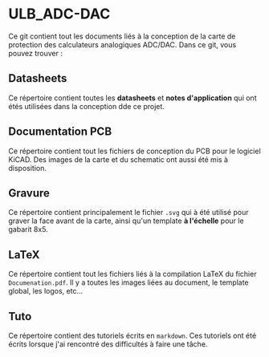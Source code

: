 # ULB_ADC-DAC

Ce git contient tout les documents liés à la conception de la carte de protection des calculateurs analogiques ADC/DAC.
Dans ce git, vous pouvez trouver :

## Datasheets

Ce répertoire contient toutes les **datasheets** et **notes d'application** qui ont étés utilisées dans la conception dde ce projet.

## Documentation PCB

Ce répertoire contient tout les fichiers de conception du PCB pour le logiciel KiCAD. Des images de la carte et du schematic ont aussi été mis à disposition.

## Gravure

Ce répertoire contient principalement le fichier `.svg` qui à été utilisé pour graver la face avant de la carte, ainsi qu'un template **à l'échelle** pour le gabarit 8x5.

## LaTeX

Ce répertoire contient tout les fichiers liés à la compilation LaTeX du fichier `Documenation.pdf`. Il y a toutes les images liées au document, le template global, les logos, etc...

## Tuto

Ce répertoire contient des tutoriels écrits en `markdown`. Ces tutoriels ont été écrits lorsque j'ai rencontré des difficultés à faire une tâche.